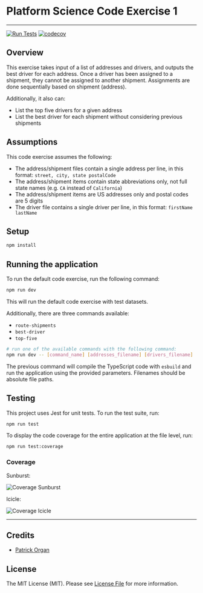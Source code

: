 # Platform Science Code Exercise 1

---

[![Run Tests](https://github.com/patinthehat/ps-code-exercise-01/actions/workflows/run-tests.yml/badge.svg)](https://github.com/patinthehat/ps-code-exercise-01/actions/workflows/run-tests.yml) [![codecov](https://codecov.io/gh/patinthehat/ps-code-exercise-01/branch/main/graph/badge.svg?token=BZenrQO00O)](https://codecov.io/gh/patinthehat/ps-code-exercise-01)

## Overview

This exercise takes input of a list of addresses and drivers, and outputs the best driver for each address. Once a driver has been assigned to a shipment, they cannot be assigned to another shipment. Assignments are done sequentially based on shipment (address).

Additionally, it also can:

-   List the top five drivers for a given address
-   List the best driver for each shipment without considering previous shipments

## Assumptions

This code exercise assumes the following:

-   The address/shipment files contain a single address per line, in this format: `street, city, state postalCode`
-   The address/shipment items contain state abbreviations only, not full state names (e.g. `CA` instead of `California`)
-   The address/shipment items are US addresses only and postal codes are 5 digits
-   The driver file contains a single driver per line, in this format: `firstName lastName`

## Setup

```bash
npm install
```

## Running the application

To run the default code exercise, run the following command:

```bash
npm run dev
```

This will run the default code exercise with test datasets.

Additionally, there are three commands available:

-   `route-shipments`
-   `best-driver`
-   `top-five`

```bash
# run one of the available commands with the following command:
npm run dev -- [command_name] [addresses_filename] [drivers_filename]
```

The previous command will compile the TypeScript code with `esbuild` and run the application using the provided parameters. Filenames should be absolute file paths.

## Testing

This project uses Jest for unit tests. To run the test suite, run:

```bash
npm run test
```

To display the code coverage for the entire application at the file level, run:

```bash
npm run test:coverage
```

### Coverage

Sunburst:

![Coverage Sunburst](https://codecov.io/gh/patinthehat/ps-code-exercise-01/branch/main/graphs/sunburst.svg?token=BZenrQO00O)

Icicle:

![Coverage Icicle](https://codecov.io/gh/patinthehat/ps-code-exercise-01/branch/main/graphs/icicle.svg?token=BZenrQO00O)

---

## Credits

-   [Patrick Organ](https://github.com/patinthehat)

## License

The MIT License (MIT). Please see [License File](LICENSE) for more information.
